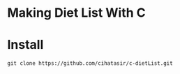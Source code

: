 # Making Diet List With C
 
# Install
```
git clone https://github.com/cihatasir/c-dietList.git
```
